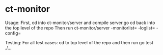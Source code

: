 # ct-monitor

Usage: 
  First, cd into ct-monitor/server and compile server.go
  cd back into the top level of the repo
  Then run ct-monitor/server -monitorlist=<path to monitorlist file> -loglist=<path to loglist file> -config=<path to config file>

Testing:
  For all test cases: cd to top level of the repo and then run go test ./...

